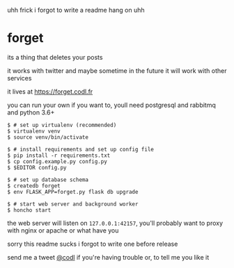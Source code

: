 uhh frick i forgot to write a readme hang on uhh

# forget

its a thing that deletes your posts

it works with twitter and maybe sometime in the future it will work with other services

it lives at <https://forget.codl.fr>

you can run your own if you want to, youll need postgresql and rabbitmq and python 3.6+

```
$ # set up virtualenv (recommended)
$ virtualenv venv
$ source venv/bin/activate

$ # install requirements and set up config file
$ pip install -r requirements.txt
$ cp config.example.py config.py
$ $EDITOR config.py

$ # set up database schema
$ createdb forget
$ env FLASK_APP=forget.py flask db upgrade

$ # start web server and background worker
$ honcho start
```

the web server will listen on `127.0.0.1:42157`, you'll probably want to proxy with nginx or apache or what have you

sorry this readme sucks i forgot to write one before release

send me a tweet [@codl](https://twitter.com/codl) if you're having trouble or, to tell me you like it

